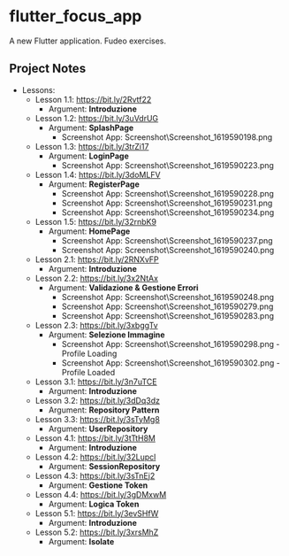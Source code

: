 # flutter_focus_app

A new Flutter application. Fudeo exercises.

## Project Notes

- Lessons:
    - Lesson 1.1: https://bit.ly/2Rvtf22
        - Argument: **Introduzione**
    - Lesson 1.2: https://bit.ly/3uVdrUG
        - Argument: **SplashPage**
            - Screenshot App: Screenshot\Screenshot_1619590198.png
    - Lesson 1.3: https://bit.ly/3trZi17
        - Argument: **LoginPage**
            - Screenshot App: Screenshot\Screenshot_1619590223.png
    - Lesson 1.4: https://bit.ly/3doMLFV
        - Argument: **RegisterPage**
            - Screenshot App: Screenshot\Screenshot_1619590228.png
            - Screenshot App: Screenshot\Screenshot_1619590231.png
            - Screenshot App: Screenshot\Screenshot_1619590234.png
    - Lesson 1.5: https://bit.ly/32rnbK9
        - Argument: **HomePage**
            - Screenshot App: Screenshot\Screenshot_1619590237.png
            - Screenshot App: Screenshot\Screenshot_1619590240.png
    - Lesson 2.1: https://bit.ly/2RNXvFP
        - Argument: **Introduzione**
    - Lesson 2.2: https://bit.ly/3x2NtAx
        - Argument: **Validazione & Gestione Errori**
            - Screenshot App: Screenshot\Screenshot_1619590248.png
            - Screenshot App: Screenshot\Screenshot_1619590279.png
            - Screenshot App: Screenshot\Screenshot_1619590283.png
    - Lesson 2.3: https://bit.ly/3xbggTv
        - Argument: **Selezione Immagine**
            - Screenshot App: Screenshot\Screenshot_1619590298.png - Profile Loading
            - Screenshot App: Screenshot\Screenshot_1619590302.png - Profile Loaded
    - Lesson 3.1: https://bit.ly/3n7uTCE
        - Argument: **Introduzione**
    - Lesson 3.2: https://bit.ly/3dDq3dz
        - Argument: **Repository Pattern**
    - Lesson 3.3: https://bit.ly/3sTyMg8
        - Argument: **UserRepository**
    - Lesson 4.1: https://bit.ly/3tTtH8M
        - Argument: **Introduzione**
    - Lesson 4.2: https://bit.ly/32Lupcl
        - Argument: **SessionRepository**
    - Lesson 4.3: https://bit.ly/3sTnEj2
        - Argument: **Gestione Token**
    - Lesson 4.4: https://bit.ly/3gDMxwM
        - Argument: **Logica Token**
    - Lesson 5.1: https://bit.ly/3evSHfW
        - Argument: **Introduzione**
    - Lesson 5.2: https://bit.ly/3xrsMhZ
        - Argument: **Isolate**
